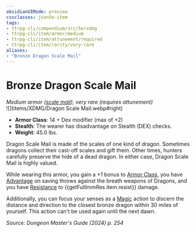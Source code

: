 ```yaml
---
obsidianUIMode: preview
cssclasses: json5e-item
tags:
- ttrpg-cli/compendium/src/5e/xdmg
- ttrpg-cli/item/armor/medium
- ttrpg-cli/item/attunement/required
- ttrpg-cli/item/rarity/very-rare
aliases: 
- "Bronze Dragon Scale Mail"
---
```

# Bronze Dragon Scale Mail
*Medium armor ([scale mail](scale-mail-xphb.md)), very rare (requires attunement)*  
![](items/XDMG/Dragon Scale Mail.webp#right)  

- **Armor Class**: 14 + Dex modifier (max of +2)
- **Stealth**: The wearer has disadvantage on Stealth (DEX) checks.
- **Weight**: 45.0 lbs.

Dragon Scale Mail is made of the scales of one kind of dragon. Sometimes dragons collect their cast-off scales and gift them. Other times, hunters carefully preserve the hide of a dead dragon. In either case, Dragon Scale Mail is highly valued.

While wearing this armor, you gain a +1 bonus to [Armor Class](armor-class-xphb.md), you have [Advantage](advantage-xphb.md) on saving throws against the breath weapons of Dragons, and you have [Resistance](3-Compendium/CLI/rules/variant-rules/resistance-xphb.md) to {{getFullImmRes item.resist}} damage.

Additionally, you can focus your senses as a [Magic](actions.md#Magic) action to discern the distance and direction to the closest bronze dragon within 30 miles of yourself. This action can't be used again until the next dawn.

*Source: Dungeon Master's Guide (2024) p. 254*